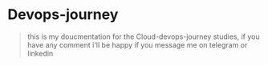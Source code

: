 # Devops-journey
 > this is my doucmentation for the Cloud-devops-journey studies, if you have any comment i'll be happy if you message me on telegram or linkedin 
